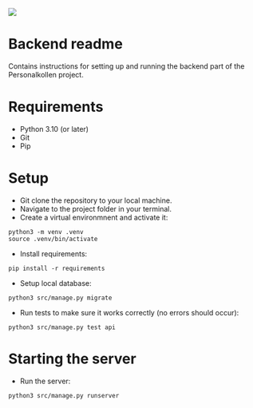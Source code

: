 ![](https://github.com/PUM-05/backend/actions/workflows/django.yml/badge.svg)

# Backend readme
Contains instructions for setting up and running the backend part of the Personalkollen project.

# Requirements
- Python 3.10 (or later)
- Git
- Pip

# Setup

- Git clone the repository to your local machine.
- Navigate to the project folder in your terminal.
- Create a virtual environmnent and activate it:
```
python3 -m venv .venv
source .venv/bin/activate
```

- Install requirements:
```
pip install -r requirements
```

- Setup local database:
```
python3 src/manage.py migrate
```

- Run tests to make sure it works correctly (no errors should occur):
```
python3 src/manage.py test api
```

# Starting the server
- Run the server:
```
python3 src/manage.py runserver
```

